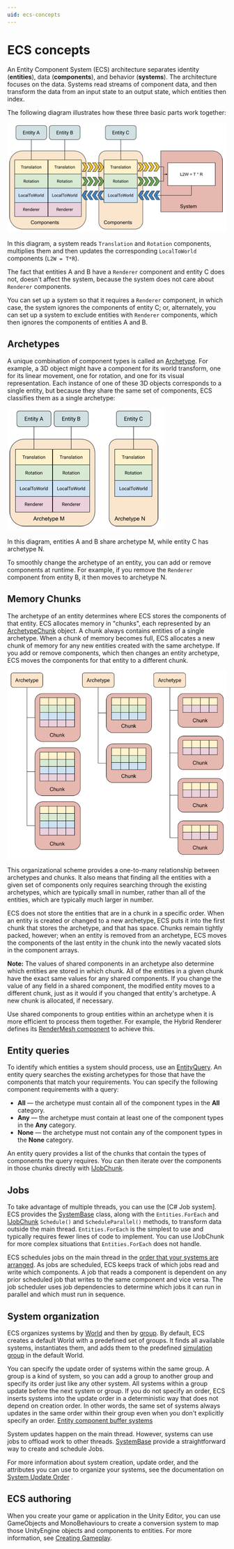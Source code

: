 ```yaml
---
uid: ecs-concepts
---
```

# ECS concepts

An Entity Component System (ECS) architecture separates identity (**entities**), data (**components**), and behavior (**systems**). The architecture focuses on the data. Systems read streams of component data, and then transform the data from an input state to an output state, which entities then index.

The following diagram illustrates how these three basic parts work together:

![](images/ECSBlockDiagram.png)

In this diagram, a system reads `Translation` and `Rotation` components, multiplies them and then updates the corresponding `LocalToWorld` components (`L2W = T*R`).

The fact that entities A and B have a `Renderer` component and entity C does not, doesn't affect the system, because the system does not care about `Renderer` components. 

You can set up a system so that it requires a `Renderer` component, in which case, the system ignores the components of entity C; or, alternately, you can set up a system to exclude entities with `Renderer` components, which then ignores the components of entities A and B.

## Archetypes

A unique combination of component types is called an [Archetype](xref:Unity.Entities.Archetype). For example, a 3D object might have a component for its world transform, one for its linear movement, one for rotation, and one for its visual representation. Each instance of one of these 3D objects corresponds to a single entity, but because they share the same set of components, ECS classifies them as a single archetype: 

![](images/ArchetypeDiagram.png)

In this diagram, entities A and B share archetype M, while entity C has archetype N. 

To smoothly change the archetype of an entity, you can add or remove components at runtime. For example, if you remove the `Renderer` component from entity B, it then moves to archetype N.

## Memory Chunks

The archetype of an entity determines where ECS stores the components of that entity. ECS allocates memory in "chunks", each represented by an [ArchetypeChunk](xref:Unity.Entities.ArchetypeChunk) object. A chunk always contains entities of a single archetype. When a chunk of memory becomes full, ECS allocates a new chunk of memory for any new entities created with the same archetype. If you add or remove components, which then changes an entity archetype, ECS moves the components for that entity to a different chunk. 

![](images/ArchetypeChunkDiagram.png)

This organizational scheme provides a one-to-many relationship between archetypes and chunks. It also means that finding all the entities with a given set of components only requires searching through the existing archetypes, which are typically small in number, rather than all of the entities, which are typically much larger in number. 

ECS does not store the entities that are in a chunk in a specific order. When an entity is created or changed to a new archetype, ECS puts it into the first chunk that stores the archetype, and that has space. Chunks remain tightly packed, however; when an entity is removed from an archetype, ECS moves the components of the last entity in the chunk into the newly vacated slots in the component arrays.

**Note:** The values of shared components in an archetype also determine which entities are stored in which chunk. All of the entities in a given chunk have the exact same values for any shared components. If you change the value of any field in a shared component, the modified entity moves to a different chunk, just as it would if you changed that entity's archetype. A new chunk is allocated, if necessary. 

Use shared components to group entities within an archetype when it is more efficient to process them together. For example, the Hybrid Renderer defines its [RenderMesh component](https://docs.unity3d.com/Packages/com.unity.rendering.hybrid@latest?subfolder=/api/Unity.Rendering.RenderMesh.html) to achieve this.

## Entity queries

To identify which entities a system should process, use an [EntityQuery](xref:Unity.Entities.EntityQuery). An entity query searches the existing archetypes for those that have the components that match your requirements. You can specify the following component requirements with a query:

* **All** — the archetype must contain all of the component types in the **All** category.
* **Any** — the archetype must contain at least one of the component types in the **Any** category.
* **None** — the archetype must not contain any of the component types in the **None** category.

An entity query provides a list of the chunks that contain the types of components the query requires. You can then iterate over the components in those chunks directly with [IJobChunk](chunk_iteration_job.md). 

## Jobs

To take advantage of multiple threads, you can use the [C# Job system]. ECS provides the [SystemBase](xref:Unity.Entites.SystemBase) class, along with the `Entities.ForEach` and [IJobChunk](chunk_iteration_job.md) `Schedule()` and `ScheduleParallel()` methods, to transform data outside the main thread. `Entities.ForEach` is the simplest to use and typically requires fewer lines of code to implement. You can use IJobChunk for more complex situations that `Entities.ForEach` does not handle.

ECS schedules jobs on the main thread in the [order that your systems are arranged](#system-organization). As jobs are scheduled, ECS keeps track of which jobs read and write which components. A job that reads a component is dependent on any prior scheduled job that writes to the same component and vice versa. The job scheduler uses job dependencies to determine which jobs it can run in parallel and which must run in sequence.  

<a name="system-organization"></a>
## System organization

ECS organizes systems by [World](xref:Unity.Entities.World) and then by [group](xref:Unity.Enties.ComponentSystemGroup). By default, ECS creates a default World with a predefined set of groups. It finds all available systems, instantiates them, and adds them to the predefined [simulation group](xref:Unity.Entities.SimulationSystemGroup) in the default World.

You can specify the update order of systems within the same group. A group is a kind of system, so you can add a group to another group and specify its order just like any other system. All systems within a group update before the next system or group. If you do not specify an order, ECS inserts systems into the update order in a deterministic way that does not depend on creation order. In other words, the same set of systems always updates in the same order within their group even when you don't explicitly specify an order. [Entity component buffer systems](xref:Unity.Entities.EntityComponentBufferSystem) 

System updates happen on the main thread. However, systems can use jobs to offload work to other threads. [SystemBase](xref:Unity.entities.SystemBase) provide a straightforward way to create and schedule Jobs. 

For more information about system creation, update order, and the attributes you can use to organize your systems, see the documentation on [System Update Order](system_update_order.md) .

## ECS authoring

When you create your game or application in the Unity Editor, you can use GameObjects and MonoBehaviours to create a conversion system to map those UnityEngine objects and components to entities. For more information, see [Creating Gameplay](gp_overview.md).

